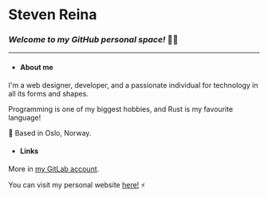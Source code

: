 
# Steven Reina

### *Welcome to my GitHub personal space!* 👨‍💻

---

- #### About me

I'm a web designer, developer, and a passionate individual for technology in all its forms and shapes.

Programming is one of my biggest hobbies, and Rust is my favourite language!

📍 Based in Oslo, Norway.

- #### Links

More in [my GitLab account](https://gitlab.com/stevenreina/).

You can visit my personal website [here!](https://stevenreina.com/) ⚡️
